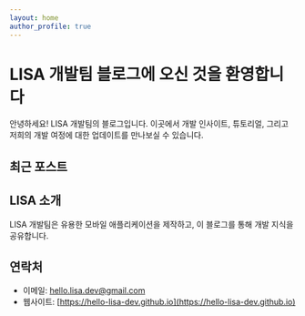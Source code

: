 ```yaml
---
layout: home
author_profile: true
---
```


# LISA 개발팀 블로그에 오신 것을 환영합니다

안녕하세요! LISA 개발팀의 블로그입니다. 이곳에서 개발 인사이트, 튜토리얼, 그리고 저희의 개발 여정에 대한 업데이트를 만나보실 수 있습니다.

## 최근 포스트

<!-- 홈 레이아웃에 의해 포스트들이 자동으로 표시됩니다 -->

## LISA 소개

LISA 개발팀은 유용한 모바일 애플리케이션을 제작하고, 이 블로그를 통해 개발 지식을 공유합니다.

## 연락처

- 이메일: [hello.lisa.dev@gmail.com](mailto:hello.lisa.dev@gmail.com)
- 웹사이트: [https://hello-lisa-dev.github.io](https://hello-lisa-dev.github.io)